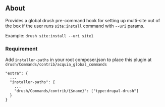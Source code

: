 ## About
Provides a global drush pre-command hook for setting up multi-site
out of the box if the user runs `site:install` command with `--uri` params.

Example: `drush site:install --uri site1`

### Requirement
Add `installer-paths` in your root composer.json to place this
plugin at `drush/Commands/contrib/acquia_global_commands`

```
"extra": {
  ...
  "installer-paths": {
    ...
    "drush/Commands/contrib/{$name}": ["type:drupal-drush"]
  }
}
```
